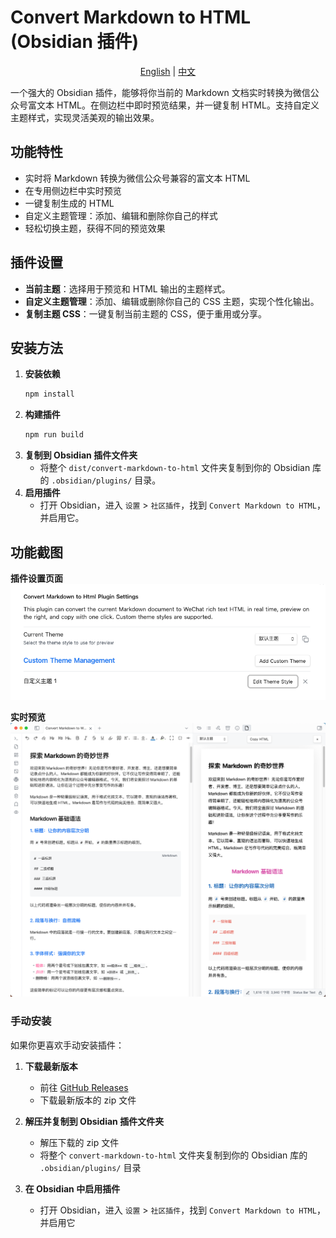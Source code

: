 # Convert Markdown to HTML (Obsidian 插件)

<p align="center">
<a href="README.md">English</a> | <a href="README_CN.md">中文</a>
</p>

一个强大的 Obsidian 插件，能够将你当前的 Markdown 文档实时转换为微信公众号富文本 HTML。在侧边栏中即时预览结果，并一键复制 HTML。支持自定义主题样式，实现灵活美观的输出效果。

## 功能特性
- 实时将 Markdown 转换为微信公众号兼容的富文本 HTML
- 在专用侧边栏中实时预览
- 一键复制生成的 HTML
- 自定义主题管理：添加、编辑和删除你自己的样式
- 轻松切换主题，获得不同的预览效果

## 插件设置
- **当前主题**：选择用于预览和 HTML 输出的主题样式。
- **自定义主题管理**：添加、编辑或删除你自己的 CSS 主题，实现个性化输出。
- **复制主题 CSS**：一键复制当前主题的 CSS，便于重用或分享。

## 安装方法

1. **安装依赖**
   ```sh
   npm install
   ```
2. **构建插件**
   ```sh
   npm run build
   ```
3. **复制到 Obsidian 插件文件夹**
   - 将整个 `dist/convert-markdown-to-html` 文件夹复制到你的 Obsidian 库的 `.obsidian/plugins/` 目录。
4. **启用插件**
   - 打开 Obsidian，进入 `设置` > `社区插件`，找到 `Convert Markdown to HTML`，并启用它。

## 功能截图

**插件设置页面**  
![插件设置](assets/settings.png)

**实时预览**  
![实时预览](assets/preview.png)

### 手动安装

如果你更喜欢手动安装插件：

1. **下载最新版本**
   - 前往 [GitHub Releases](https://github.com/imhaiqiao/obsidian-convert-markdown-to-html-plugin/releases)
   - 下载最新版本的 zip 文件

2. **解压并复制到 Obsidian 插件文件夹**
   - 解压下载的 zip 文件
   - 将整个 `convert-markdown-to-html` 文件夹复制到你的 Obsidian 库的 `.obsidian/plugins/` 目录

3. **在 Obsidian 中启用插件**
   - 打开 Obsidian，进入 `设置` > `社区插件`，找到 `Convert Markdown to HTML`，并启用它